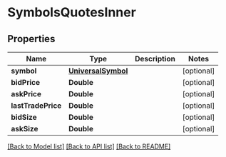 # SymbolsQuotesInner

## Properties
Name | Type | Description | Notes
------------ | ------------- | ------------- | -------------
**symbol** | [**UniversalSymbol**](UniversalSymbol.md) |  | [optional] 
**bidPrice** | **Double** |  | [optional] 
**askPrice** | **Double** |  | [optional] 
**lastTradePrice** | **Double** |  | [optional] 
**bidSize** | **Double** |  | [optional] 
**askSize** | **Double** |  | [optional] 

[[Back to Model list]](../README.md#models) [[Back to API list]](../README.md#api-endpoints) [[Back to README]](../README.md)


